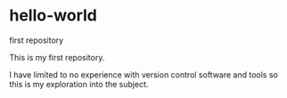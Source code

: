 # hello-world
first repository

This is my first repository.

I have limited to no experience with version control software and tools so this is my exploration into the subject.
